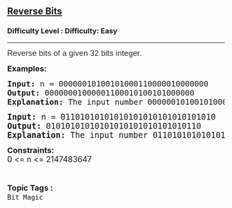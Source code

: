 <h2><a href="https://www.geeksforgeeks.org/problems/reverse-bits--142401/1?page=2&sortBy=latest">Reverse Bits</a></h2><h3>Difficulty Level : Difficulty: Easy</h3><hr><div class="problems_problem_content__Xm_eO"><p><span style="background-color: #ffffff; color: #273239; font-family: Nunito, sans-serif; font-size: 18px; letter-spacing: 0.162px; text-align: justify;">Reverse bits of a given 32 bits integer.</span></p>
<p><strong style="font-size: 18px;">Examples:</strong></p>
<pre><span style="font-size: 18px;"><strong>Input: </strong></span><span style="font-size: 18px;">n = 00000010100101000110000010000000</span><span style="font-size: 18px;">
<strong>Output: </strong>00000001000001100010100101000000<strong>
Explanation: </strong></span><span style="font-size: 18px;">The input number 00000010100101000110000010000000 after reversing the binary form, we get 00000001000001100010100101000000 in binary.</span></pre>
<pre><span style="font-size: 14pt;"><strong>Input: </strong>n = 01101010101010101010101010101010
<strong>Output: </strong>01010101010101010101010101010110<strong>
Explanation: </strong></span><span style="font-size: 18.6667px;">The input number 01101010101010101010101010101010 after reversing the binary form, we get 01010101010101010101010101010110 in binary.</span></pre>
<p><span style="font-size: 18px;"><strong>Constraints:<br></strong>0 &lt;= n &lt;= 2147483647</span></p></div><br><p><span style=font-size:18px><strong>Topic Tags : </strong><br><code>Bit Magic</code>&nbsp;